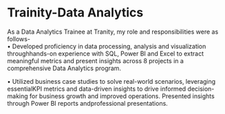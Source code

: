 <h1> Trainity-Data Analytics </h1>

As a Data Analytics Trainee at Tranity, my role and responsibilities were as follows- <br>
• Developed proficiency in data processing, analysis and visualization throughhands-on experience with SQL, Power BI and Excel to extract meaningful metrics and present insights across 8 projects in a comprehensive Data Analytics program.

• Utilized business case studies to solve real-world scenarios, leveraging essentialKPI metrics and data-driven insights to drive informed decision-making for business growth and improved operations. Presented insights through Power BI reports andprofessional presentations.

